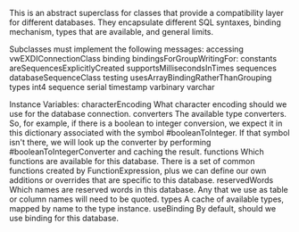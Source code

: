 This is an abstract superclass for classes that provide a compatibility layer for different databases. They encapsulate different SQL syntaxes, binding mechanism, types that are available, and general limits.

Subclasses must implement the following messages:
	accessing
		vwEXDIConnectionClass
	binding
		bindingsForGroupWritingFor:
	constants
		areSequencesExplicitlyCreated
		supportsMillisecondsInTimes
	sequences
		databaseSequenceClass
	testing
		usesArrayBindingRatherThanGrouping
	types
		int4
		sequence
		serial
		timestamp
		varbinary
		varchar

Instance Variables:
	characterEncoding	<ByteSymbol>	What character encoding should we use for the database connection.
	converters	<Dictionary from: Symbol to: DatabaseConverter>	The available type converters. So, for example, if there is a boolean to integer conversion, we expect it in this dictionary associated with the symbol #booleanToInteger. If that symbol isn't there, we will look up the converter by performing #booleanToIntegerConverter and caching the result.
	functions	<FunctionExpression>	Which functions are available for this database. There is a set of common functions created by FunctionExpression, plus we can define our own additions or overrides that are specific to this database.
	reservedWords	<Collection of: String>	Which names are reserved words in this database. Any that we use as table or column names will need to be quoted.
	types	<Dictionary from: Symbol to: GlorpDatabaseType>	A cache of available types, mapped by name to the type instance.
	useBinding	<Boolean>	By default, should we use binding for this database.

